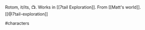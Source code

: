 Rotom, it/its, 📺. Works in [[7tail Exploration]]. From [[Matt's world]]. [[@7tail-exploration]]

#characters 